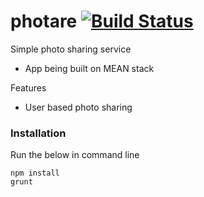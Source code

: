 # photare [![Build Status](https://travis-ci.org/FipBlip/photare.svg?branch=master)](https://travis-ci.org/FipBlip/photare)
Simple photo sharing service

- App being built on MEAN stack

Features
- User based photo sharing

### Installation

Run the below in command line

    npm install
    grunt